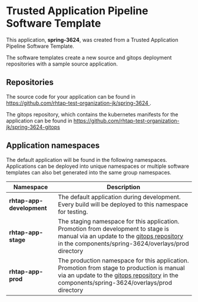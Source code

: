 # Trusted Application Pipeline Software Template

This application, **spring-3624**, was created from a Trusted Application Pipeline Software Template.

The software templates create a new source and gitops deployment repositories with a sample source application. 

## Repositories

The source code for your application can be found in [https://github.com/rhtap-test-organization-jk/spring-3624 ](https://github.com/rhtap-test-organization-jk/spring-3624 ).
 
The gitops repository, which contains the kubernetes manifests for the application can be found in 
[https://github.com/rhtap-test-organization-jk/spring-3624-gitops ](https://github.com/rhtap-test-organization-jk/spring-3624-gitops ) 

## Application namespaces 

The default application will be found in the following namespaces. Applications can be deployed into unique namespaces or multiple software templates can also bet generated into the same group namespaces.  

|  Namespace   |  Description   |  
| -------- | -------- |   
| **rhtap-app-development** | The default application during development. Every build will be deployed to this namespace for testing. | 
| **rhtap-app-stage** | The staging namespace for this application. Promotion from development to stage is manual via an update to the [gitops repository](https://github.com/rhtap-test-organization-jk/spring-3624-gitops ) in the components/spring-3624/overlays/prod directory |  
| **rhtap-app-prod** | The production namespace for this application. Promotion from stage to production is manual via an update to the [gitops repository](https://github.com/rhtap-test-organization-jk/spring-3624-gitops ) in the components/spring-3624/overlays/prod directory | 